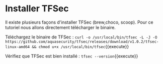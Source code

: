 # Installer TFSec

Il existe plusieurs façons d'installer TFSec (brew,choco, scoop). Pour ce tutoriel nous allons directement télécharger le binaire.

Téléchargez le binaire de TFSec :
`curl -o /usr/local/bin/tfsec -L -J -O https://github.com/aquasecurity/tfsec/releases/download/v1.0.2/tfsec-linux-amd64 && chmod u+x /usr/local/bin/tfsec`{{execute}}

Vérifiez que TFSec est bien installé :
`tfsec --version`{{execute}}